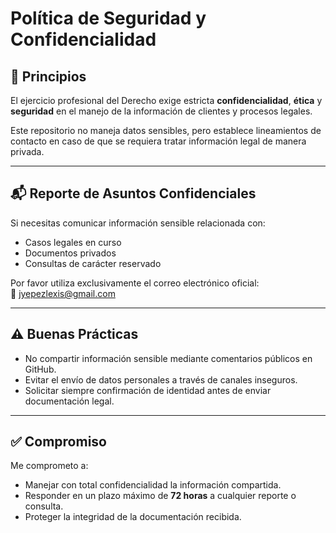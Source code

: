 # Política de Seguridad y Confidencialidad

## 📌 Principios
El ejercicio profesional del Derecho exige estricta **confidencialidad**, **ética** y **seguridad** en el manejo de la información de clientes y procesos legales.  

Este repositorio no maneja datos sensibles, pero establece lineamientos de contacto en caso de que se requiera tratar información legal de manera privada.

---

## 📬 Reporte de Asuntos Confidenciales
Si necesitas comunicar información sensible relacionada con:  
- Casos legales en curso  
- Documentos privados  
- Consultas de carácter reservado  

Por favor utiliza exclusivamente el correo electrónico oficial:  
📧 [jyepezlexis@gmail.com](mailto:jyepezlexis@gmail.com)

---

## ⚠️ Buenas Prácticas
- No compartir información sensible mediante comentarios públicos en GitHub.  
- Evitar el envío de datos personales a través de canales inseguros.  
- Solicitar siempre confirmación de identidad antes de enviar documentación legal.  

---

## ✅ Compromiso
Me comprometo a:  
- Manejar con total confidencialidad la información compartida.  
- Responder en un plazo máximo de **72 horas** a cualquier reporte o consulta.  
- Proteger la integridad de la documentación recibida.